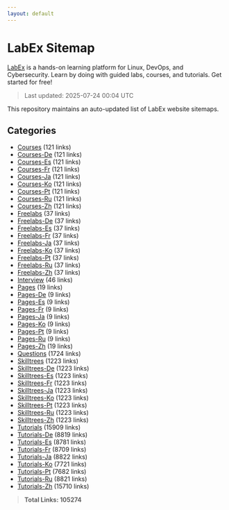 ```yaml
---
layout: default
---
```


# LabEx Sitemap

[LabEx](https://labex.io) is a hands-on learning platform for Linux, DevOps, and Cybersecurity. Learn by doing with guided labs, courses, and tutorials. Get started for free!

> Last updated: 2025-07-24 00:04 UTC

This repository maintains an auto-updated list of LabEx website sitemaps.

## Categories

- [Courses](categories/courses.md) (121 links)
- [Courses-De](categories/courses-de.md) (121 links)
- [Courses-Es](categories/courses-es.md) (121 links)
- [Courses-Fr](categories/courses-fr.md) (121 links)
- [Courses-Ja](categories/courses-ja.md) (121 links)
- [Courses-Ko](categories/courses-ko.md) (121 links)
- [Courses-Pt](categories/courses-pt.md) (121 links)
- [Courses-Ru](categories/courses-ru.md) (121 links)
- [Courses-Zh](categories/courses-zh.md) (121 links)
- [Freelabs](categories/freelabs.md) (37 links)
- [Freelabs-De](categories/freelabs-de.md) (37 links)
- [Freelabs-Es](categories/freelabs-es.md) (37 links)
- [Freelabs-Fr](categories/freelabs-fr.md) (37 links)
- [Freelabs-Ja](categories/freelabs-ja.md) (37 links)
- [Freelabs-Ko](categories/freelabs-ko.md) (37 links)
- [Freelabs-Pt](categories/freelabs-pt.md) (37 links)
- [Freelabs-Ru](categories/freelabs-ru.md) (37 links)
- [Freelabs-Zh](categories/freelabs-zh.md) (37 links)
- [Interview](categories/interview.md) (46 links)
- [Pages](categories/pages.md) (19 links)
- [Pages-De](categories/pages-de.md) (9 links)
- [Pages-Es](categories/pages-es.md) (9 links)
- [Pages-Fr](categories/pages-fr.md) (9 links)
- [Pages-Ja](categories/pages-ja.md) (9 links)
- [Pages-Ko](categories/pages-ko.md) (9 links)
- [Pages-Pt](categories/pages-pt.md) (9 links)
- [Pages-Ru](categories/pages-ru.md) (9 links)
- [Pages-Zh](categories/pages-zh.md) (19 links)
- [Questions](categories/questions.md) (1724 links)
- [Skilltrees](categories/skilltrees.md) (1223 links)
- [Skilltrees-De](categories/skilltrees-de.md) (1223 links)
- [Skilltrees-Es](categories/skilltrees-es.md) (1223 links)
- [Skilltrees-Fr](categories/skilltrees-fr.md) (1223 links)
- [Skilltrees-Ja](categories/skilltrees-ja.md) (1223 links)
- [Skilltrees-Ko](categories/skilltrees-ko.md) (1223 links)
- [Skilltrees-Pt](categories/skilltrees-pt.md) (1223 links)
- [Skilltrees-Ru](categories/skilltrees-ru.md) (1223 links)
- [Skilltrees-Zh](categories/skilltrees-zh.md) (1223 links)
- [Tutorials](categories/tutorials.md) (15909 links)
- [Tutorials-De](categories/tutorials-de.md) (8819 links)
- [Tutorials-Es](categories/tutorials-es.md) (8781 links)
- [Tutorials-Fr](categories/tutorials-fr.md) (8709 links)
- [Tutorials-Ja](categories/tutorials-ja.md) (8822 links)
- [Tutorials-Ko](categories/tutorials-ko.md) (7721 links)
- [Tutorials-Pt](categories/tutorials-pt.md) (7682 links)
- [Tutorials-Ru](categories/tutorials-ru.md) (8821 links)
- [Tutorials-Zh](categories/tutorials-zh.md) (15710 links)

> **Total Links: 105274**
